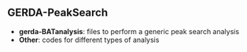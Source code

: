 ## GERDA-PeakSearch
* **gerda-BATanalysis**: files to perform a generic peak search analysis 
* **Other**: codes for different types of analysis
